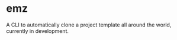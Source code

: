 # emz
A CLI to automatically clone a project template all around the world, currently in development.
